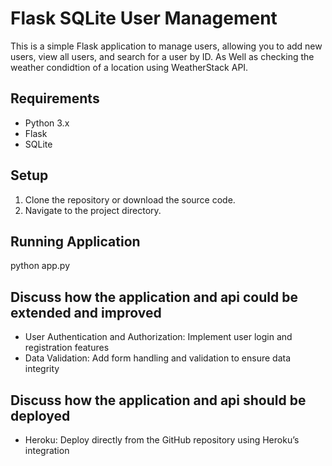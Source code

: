 # Flask SQLite User Management

This is a simple Flask application to manage users, allowing you to add new users, view all users, and search for a user by ID. As Well as checking the weather condidtion of a location using WeatherStack API.

## Requirements

- Python 3.x
- Flask
- SQLite

## Setup

1. Clone the repository or download the source code.
2. Navigate to the project directory.

## Running Application

python app.py

## Discuss how the application and api could be extended and improved

- User Authentication and Authorization: Implement user login and registration features
- Data Validation: Add form handling and validation to ensure data integrity

## Discuss how the application and api should be deployed

- Heroku: Deploy directly from the GitHub repository using Heroku’s integration